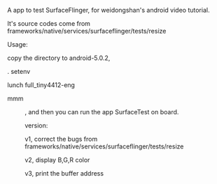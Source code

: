   
A app to test SurfaceFlinger, for weidongshan's android video tutorial.  
  
It's source codes come from frameworks/native/services/surfaceflinger/tests/resize  
 
Usage:  
  
copy the directory to android-5.0.2,  
  
. setenv  
  
lunch full_tiny4412-eng    
  
mmm   <dir of APP_0010_SurfaceTest>, and then you can run the app SurfaceTest on board.  
  
version:  
  
v1, correct the bugs from frameworks/native/services/surfaceflinger/tests/resize  
  
v2, display B,G,R color  
  
v3, print the buffer address  
   